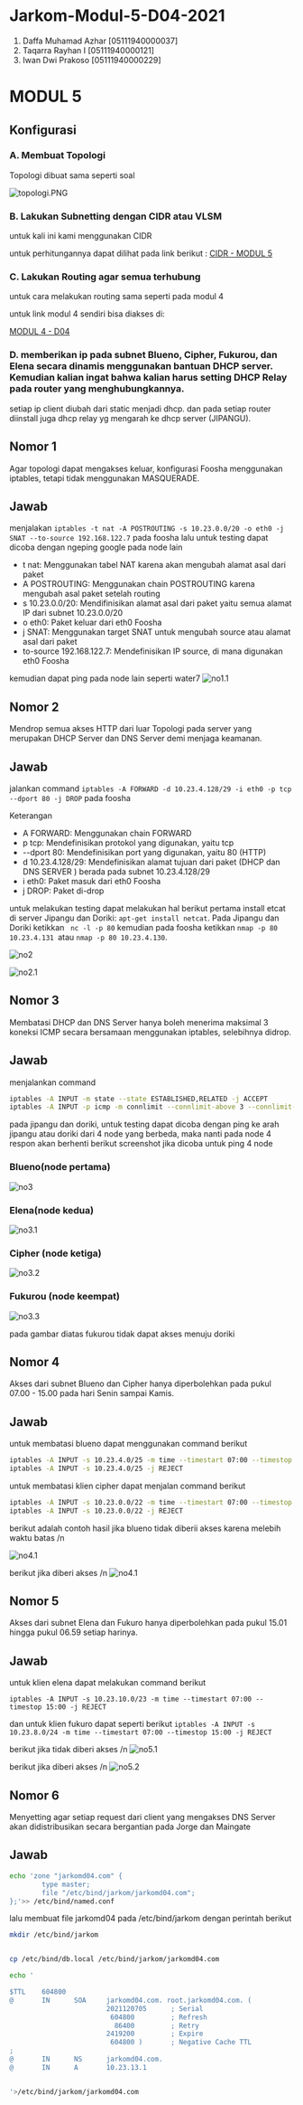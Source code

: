 # Jarkom-Modul-5-D04-2021

1. Daffa Muhamad Azhar [05111940000037]
2. Taqarra Rayhan I [05111940000121]
3. Iwan Dwi Prakoso [05111940000229]

# MODUL 5
## Konfigurasi
### A. Membuat Topologi

Topologi dibuat sama seperti soal

![topologi.PNG](https://github.com/iwandepe/Jarkom-Modul-5-D04-2021/blob/main/img/topologi.PNG)

### B. Lakukan Subnetting dengan CIDR atau VLSM
untuk kali ini kami menggunakan CIDR

untuk perhitungannya dapat dilihat pada link berikut :
[CIDR - MODUL 5](https://docs.google.com/spreadsheets/d/10G5YkF7jbdOyspjlx13iXkpxb9JRhdjOuVxj7IeMbXg/edit?usp=sharing)

### C. Lakukan Routing agar semua terhubung
untuk cara melakukan routing sama seperti pada modul 4

untuk link modul 4 sendiri bisa diakses di:

[MODUL 4 - D04](https://github.com/azhar416/Jarkom-Modul-4-D04-2021)

### D. memberikan ip pada subnet Blueno, Cipher, Fukurou, dan Elena secara dinamis menggunakan bantuan DHCP server. Kemudian kalian ingat bahwa kalian harus setting DHCP Relay pada router yang menghubungkannya.

setiap ip client diubah dari static menjadi dhcp. dan pada setiap router diinstall juga dhcp relay yg mengarah ke dhcp server (JIPANGU).

## Nomor 1 
Agar topologi dapat mengakses keluar, konfigurasi Foosha menggunakan iptables, tetapi tidak menggunakan MASQUERADE.

## Jawab
menjalakan `iptables -t nat -A POSTROUTING -s 10.23.0.0/20 -o eth0 -j SNAT --to-source 192.168.122.7` pada foosha lalu untuk testing dapat dicoba dengan ngeping google pada node lain

- t nat: Menggunakan tabel NAT karena akan mengubah alamat asal dari paket
- A POSTROUTING: Menggunakan chain POSTROUTING karena mengubah asal paket setelah routing
- s 10.23.0.0/20: Mendifinisikan alamat asal dari paket yaitu semua alamat IP dari subnet 10.23.0.0/20
- o eth0: Paket keluar dari eth0 Foosha
- j SNAT: Menggunakan target SNAT untuk mengubah source atau alamat asal dari paket
- to-source 192.168.122.7: Mendefinisikan IP source, di mana digunakan eth0 Foosha 

kemudian dapat ping pada node lain seperti water7
![no1.1](https://github.com/iwandepe/Jarkom-Modul-5-D04-2021/blob/main/img/no1(1).png?raw=true)



## Nomor 2
Mendrop semua akses HTTP dari luar Topologi pada server yang merupakan DHCP Server dan DNS Server demi menjaga keamanan.

## Jawab
jalankan command `iptables -A FORWARD -d 10.23.4.128/29 -i eth0 -p tcp --dport 80 -j DROP` pada foosha

Keterangan
- A FORWARD: Menggunakan chain FORWARD
- p tcp: Mendefinisikan protokol yang digunakan, yaitu tcp
- --dport 80: Mendefinisikan port yang digunakan, yaitu 80 (HTTP)
- d 10.23.4.128/29: Mendefinisikan alamat tujuan dari paket (DHCP dan DNS SERVER ) berada pada subnet 10.23.4.128/29
- i eth0: Paket masuk dari eth0 Foosha
- j DROP: Paket di-drop

untuk melakukan testing dapat melakukan hal  berikut
pertama install etcat di server Jipangu dan Doriki: `apt-get install netcat`. Pada Jipangu dan Doriki ketikkan ` nc -l -p 80`
kemudian pada foosha ketikkan `nmap -p 80 10.23.4.131 `atau `nmap -p 80 10.23.4.130`.

![no2](https://github.com/iwandepe/Jarkom-Modul-5-D04-2021/blob/main/img/no2.1.png?raw=true)

![no2.1](https://github.com/iwandepe/Jarkom-Modul-5-D04-2021/blob/main/img/no2.2.png?raw=true)


## Nomor 3
Membatasi DHCP dan DNS Server hanya boleh menerima maksimal 3 koneksi ICMP secara bersamaan menggunakan iptables, selebihnya didrop.

## Jawab
menjalankan  command 

```sh
iptables -A INPUT -m state --state ESTABLISHED,RELATED -j ACCEPT
iptables -A INPUT -p icmp -m connlimit --connlimit-above 3 --connlimit-mask 0 -j DROP
```


pada jipangu dan doriki, untuk testing dapat dicoba dengan ping ke arah jipangu atau doriki dari 4 node yang berbeda, maka nanti pada node 4 respon akan berhenti
berikut screenshot jika dicoba untuk ping 4 node

### Blueno(node pertama)

![no3](https://github.com/iwandepe/Jarkom-Modul-5-D04-2021/blob/main/img/no3.png)

### Elena(node kedua)

![no3.1](https://github.com/iwandepe/Jarkom-Modul-5-D04-2021/blob/main/img/no3.1.png)

### Cipher (node ketiga)

![no3.2](https://github.com/iwandepe/Jarkom-Modul-5-D04-2021/blob/main/img/no3.2.png)

### Fukurou (node keempat)

![no3.3](https://github.com/iwandepe/Jarkom-Modul-5-D04-2021/blob/main/img/no3.3.png)

pada gambar diatas fukurou tidak dapat akses menuju doriki

## Nomor 4
Akses dari subnet Blueno dan Cipher hanya diperbolehkan pada pukul 07.00 - 15.00 pada hari Senin sampai Kamis.

## Jawab
untuk membatasi blueno dapat menggunakan command berikut

```sh
iptables -A INPUT -s 10.23.4.0/25 -m time --timestart 07:00 --timestop 15:00 --weekdays Mon,Tue,Wed,Thu -j ACCEPT
iptables -A INPUT -s 10.23.4.0/25 -j REJECT
```

untuk membatasi klien cipher dapat menjalan command berikut
```sh
iptables -A INPUT -s 10.23.0.0/22 -m time --timestart 07:00 --timestop 15:00 --weekdays Mon,Tue,Wed,Thu -j ACCEPT
iptables -A INPUT -s 10.23.0.0/22 -j REJECT
```

berikut adalah contoh hasil jika blueno tidak diberii akses karena melebih waktu batas
/n

![no4.1](https://github.com/iwandepe/Jarkom-Modul-5-D04-2021/blob/main/img/no4.1.png)

berikut jika diberi akses
/n
![no4.1](https://github.com/iwandepe/Jarkom-Modul-5-D04-2021/blob/main/img/no4.2.png)

## Nomor 5
Akses dari subnet Elena dan Fukuro hanya diperbolehkan pada pukul 15.01 hingga pukul 06.59 setiap harinya.

## Jawab
untuk klien elena dapat melakukan command berikut 

`iptables -A INPUT -s 10.23.10.0/23 -m time --timestart 07:00 --timestop 15:00 -j REJECT`

dan untuk klien fukuro dapat seperti berikut 
`iptables -A INPUT -s 10.23.8.0/24 -m time --timestart 07:00 --timestop 15:00 -j REJECT`

berikut jika tidak diberi akses 
/n
![no5.1](https://github.com/iwandepe/Jarkom-Modul-5-D04-2021/blob/main/img/no5.1.png)

berikut jika diberi akses
/n
![no5.2](https://github.com/iwandepe/Jarkom-Modul-5-D04-2021/blob/main/img/no5.2.png)


## Nomor 6
Menyetting agar setiap request dari client yang mengakses DNS Server akan didistribusikan secara bergantian pada Jorge dan Maingate

## Jawab


```sh
echo 'zone "jarkomd04.com" {
        type master;
        file "/etc/bind/jarkom/jarkomd04.com";
};'>> /etc/bind/named.conf
```

lalu membuat file jarkomd04 pada /etc/bind/jarkom dengan perintah berikut

```sh
mkdir /etc/bind/jarkom


cp /etc/bind/db.local /etc/bind/jarkom/jarkomd04.com

echo '

$TTL    604800
@       IN      SOA     jarkomd04.com. root.jarkomd04.com. (
                        2021120705      ; Serial
                         604800         ; Refresh
                          86400         ; Retry
                        2419200         ; Expire
                         604800 )       ; Negative Cache TTL
;
@       IN      NS      jarkomd04.com.
@       IN      A       10.23.13.1


'>/etc/bind/jarkom/jarkomd04.com
```


